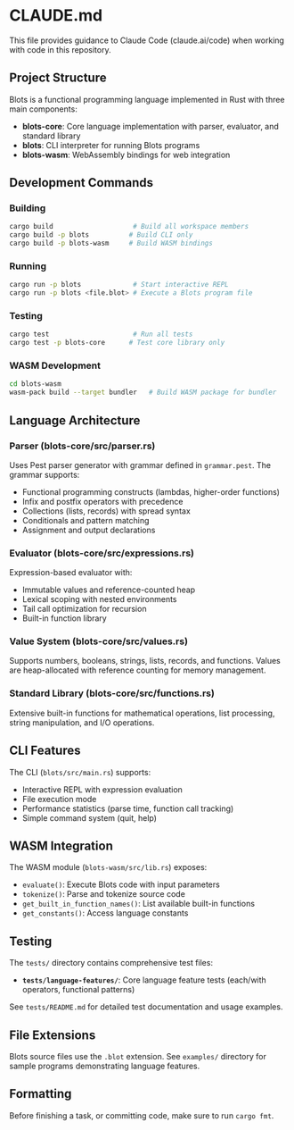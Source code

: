 # CLAUDE.md

This file provides guidance to Claude Code (claude.ai/code) when working with code in this repository.

## Project Structure

Blots is a functional programming language implemented in Rust with three main components:

- **blots-core**: Core language implementation with parser, evaluator, and standard library
- **blots**: CLI interpreter for running Blots programs 
- **blots-wasm**: WebAssembly bindings for web integration

## Development Commands

### Building
```bash
cargo build                    # Build all workspace members
cargo build -p blots          # Build CLI only
cargo build -p blots-wasm     # Build WASM bindings
```

### Running
```bash
cargo run -p blots             # Start interactive REPL
cargo run -p blots <file.blot> # Execute a Blots program file
```

### Testing
```bash
cargo test                     # Run all tests
cargo test -p blots-core      # Test core library only
```

### WASM Development
```bash
cd blots-wasm
wasm-pack build --target bundler   # Build WASM package for bundler
```

## Language Architecture

### Parser (blots-core/src/parser.rs)
Uses Pest parser generator with grammar defined in `grammar.pest`. The grammar supports:
- Functional programming constructs (lambdas, higher-order functions)
- Infix and postfix operators with precedence
- Collections (lists, records) with spread syntax
- Conditionals and pattern matching
- Assignment and output declarations

### Evaluator (blots-core/src/expressions.rs)
Expression-based evaluator with:
- Immutable values and reference-counted heap
- Lexical scoping with nested environments
- Tail call optimization for recursion
- Built-in function library

### Value System (blots-core/src/values.rs)
Supports numbers, booleans, strings, lists, records, and functions. Values are heap-allocated with reference counting for memory management.

### Standard Library (blots-core/src/functions.rs)
Extensive built-in functions for mathematical operations, list processing, string manipulation, and I/O operations.

## CLI Features

The CLI (`blots/src/main.rs`) supports:
- Interactive REPL with expression evaluation
- File execution mode
- Performance statistics (parse time, function call tracking)
- Simple command system (quit, help)

## WASM Integration

The WASM module (`blots-wasm/src/lib.rs`) exposes:
- `evaluate()`: Execute Blots code with input parameters
- `tokenize()`: Parse and tokenize source code
- `get_built_in_function_names()`: List available built-in functions
- `get_constants()`: Access language constants

## Testing

The `tests/` directory contains comprehensive test files:

- **`tests/language-features/`**: Core language feature tests (each/with operators, functional patterns)

See `tests/README.md` for detailed test documentation and usage examples.

## File Extensions

Blots source files use the `.blot` extension. See `examples/` directory for sample programs demonstrating language features.

## Formatting

Before finishing a task, or committing code, make sure to run `cargo fmt`.
